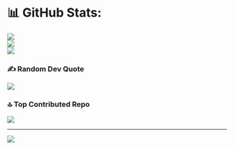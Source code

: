# 📊 GitHub Stats:
![](https://github-readme-stats.vercel.app/api?username=rahul48635&theme=dark&hide_border=false&include_all_commits=false&count_private=false)<br/>
![](https://github-readme-streak-stats.herokuapp.com/?user=rahul48635&theme=dark&hide_border=false)<br/>
![](https://github-readme-stats.vercel.app/api/top-langs/?username=rahul48635&theme=dark&hide_border=false&include_all_commits=false&count_private=false&layout=compact)

### ✍️ Random Dev Quote
![](https://quotes-github-readme.vercel.app/api?type=horizontal&theme=radical)

### 🔝 Top Contributed Repo
![](https://github-contributor-stats.vercel.app/api?username=rahul48635&limit=5&theme=dark&combine_all_yearly_contributions=true)

---
[![](https://visitcount.itsvg.in/api?id=rahul48635&icon=0&color=0)](https://visitcount.itsvg.in)

<!-- Proudly created with GPRM ( https://gprm.itsvg.in ) -->
